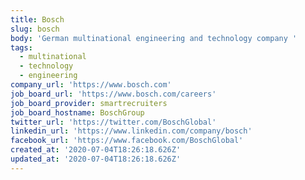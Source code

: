 ```yaml
---
title: Bosch
slug: bosch
body: 'German multinational engineering and technology company '
tags:
  - multinational
  - technology
  - engineering
company_url: 'https://www.bosch.com'
job_board_url: 'https://www.bosch.com/careers'
job_board_provider: smartrecruiters
job_board_hostname: BoschGroup
twitter_url: 'https://twitter.com/BoschGlobal'
linkedin_url: 'https://www.linkedin.com/company/bosch'
facebook_url: 'https://www.facebook.com/BoschGlobal'
created_at: '2020-07-04T18:26:18.626Z'
updated_at: '2020-07-04T18:26:18.626Z'
---
```



